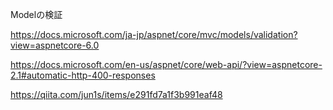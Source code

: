 Modelの検証

https://docs.microsoft.com/ja-jp/aspnet/core/mvc/models/validation?view=aspnetcore-6.0

https://docs.microsoft.com/en-us/aspnet/core/web-api/?view=aspnetcore-2.1#automatic-http-400-responses

https://qiita.com/jun1s/items/e291fd7a1f3b991eaf48